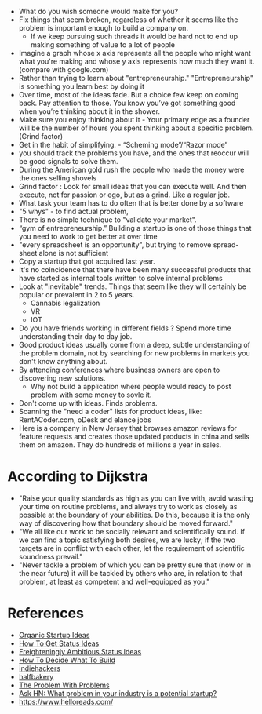 * What do you wish someone would make for you?
* Fix things that seem broken, regardless of whether it seems like the problem is important enough to build a company on. 
  * If we keep pursuing such threads it would be hard not to end up making something of value to a lot of people
* Imagine a graph whose x axis represents all the people who might want what you're making and whose y axis represents how much they want it. (compare with google.com)
* Rather than trying to learn about "entrepreneurship." "Entrepreneurship" is something you learn best by doing it
* Over time, most of the ideas fade. But a choice few keep on coming back. Pay attention to those. You know you’ve got something good when you’re thinking about it in the shower.
* Make sure you enjoy thinking about it  - Your primary edge as a founder will be the number of hours you spent thinking about a specific problem. (Grind factor) 
* Get in the habit of simplifying. - “Scheming mode”/“Razor mode”
* you should track the problems you have, and the ones that reoccur will be good signals to solve them.
* During the American gold rush the people who made the money were the ones selling shovels 
* Grind factor : Look for small ideas that you can execute well. And then execute, not for passion or ego, but as a grind. Like a regular job.
* What task your team has to do often that is better done by a software
*  "5 whys" - to find actual problem, 
* There is no simple technique to "validate your market".
* “gym of entrepreneurship.” Building a startup is one of those things that you need to work to get better at over time
* "every spreadsheet is an opportunity", but trying to remove spread-sheet alone is not sufficient
* Copy a startup that got acquired last year.
* It's no coincidence that there have been many successful products that have started as internal tools written to solve internal problems
* Look at "inevitable" trends. Things that seem like they will certainly be popular or prevalent in 2 to 5 years.
  * Cannabis legalization
  * VR
  * IOT
* Do you have friends working in different fields ? Spend more time understanding their day to day job.
* Good product ideas usually come from a deep, subtle understanding of the problem domain, not by searching for new problems in markets you don't know anything about.
* By attending conferences where business owners are open to discovering new solutions.
  * Why not build a application where people would ready to post problem with some money to sovle it.
* Don't come up with ideas. Finds problems.
* Scanning the "need a coder" lists for product ideas, like: RentACoder.com, oDesk and elance jobs
* Here is a company in New Jersey that browses amazon reviews for feature requests and creates those updated products in china and sells them on amazon. They do hundreds of millions a year in sales.

# According to Dijkstra
* "Raise your quality standards as high as you can live with, avoid wasting your time on routine problems, and always try to work as closely as possible at the boundary of your abilities. Do this, because it is the only way of discovering how that boundary should be moved forward."
* "We all like our work to be socially relevant and scientifically sound. If we can find a topic satisfying both desires, we are lucky; if the two targets are in conflict with each other, let the requirement of scientific soundness prevail."
* "Never tackle a problem of which you can be pretty sure that (now or in the near future) it will be tackled by others who are, in relation to that problem, at least as competent and well-equipped as you."

# References
* [Organic Startup Ideas](http://www.paulgraham.com/organic.html)
* [How To Get Status Ideas](http://paulgraham.com/startupideas.html)
* [Freighteningly Ambitious Status Ideas](http://paulgraham.com/startupideas.html)
* [How To Decide What To Build](https://dcgross.com/decide-what-to-build/)
* [indiehackers](https://www.indiehackers.com/forum/all-time/page/1)
* [halfbakery](http://www.halfbakery.com/category/Food)
* [The Problem With Problems](https://medium.com/black-n-white/the-problem-with-problems-47ee63bb3511)
* [Ask HN: What problem in your industry is a potential startup?](https://news.ycombinator.com/item?id=9799007)
* https://www.helloreads.com/
